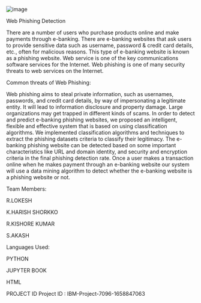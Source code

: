 ![image](https://user-images.githubusercontent.com/113919715/202781952-02e527a8-56b6-4ea1-bf17-ff721bdb8eb9.png)










Web Phishing Detection



There are a number of users who purchase products online and make payments through e-banking. There are e-banking websites that ask users to provide sensitive data such as username, password & credit card details, etc., often for malicious reasons. This type of e-banking website is known as a phishing website. Web service is one of the key communications software services for the Internet. Web phishing is one of many security threats to web services on the Internet.

Common threats of Web Phishing:



Web phishing aims to steal private information, such as usernames, passwords, and credit card details, by way of impersonating a legitimate entity.
It will lead to information disclosure and property damage.
Large organizations may get trapped in different kinds of scams. In order to detect and predict e-banking phishing websites, we proposed an intelligent, flexible and effective system that is based on using classification algorithms. We implemented classification algorithms and techniques to extract the phishing datasets criteria to classify their legitimacy. The e-banking phishing website can be detected based on some important characteristics like URL and domain identity, and security and encryption criteria in the final phishing detection rate. Once a user makes a transaction online when he makes payment through an e-banking website our system will use a data mining algorithm to detect whether the e-banking website is a phishing website or not.



Team Members:



R.LOKESH


K.HARISH SHORKKO


R.KISHORE KUMAR


S.AKASH


Languages Used:


PYTHON

JUPYTER BOOK

HTML


PROJECT ID
Project ID : IBM-Project-7096-1658847063


